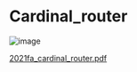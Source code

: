 # Cardinal_router
![image](https://user-images.githubusercontent.com/66343787/139471148-0b0bd9c8-3cfd-432c-8c82-10e303509e82.png)

[2021fa_cardinal_router.pdf](https://github.com/jiru1997/Cardinal_router/files/7443595/2021fa_cardinal_router.pdf)
